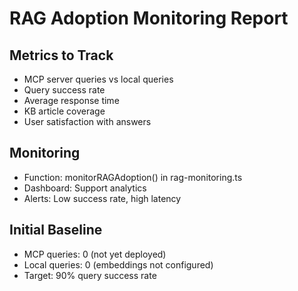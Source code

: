 # RAG Adoption Monitoring Report

## Metrics to Track
- MCP server queries vs local queries
- Query success rate
- Average response time
- KB article coverage
- User satisfaction with answers

## Monitoring
- Function: monitorRAGAdoption() in rag-monitoring.ts
- Dashboard: Support analytics
- Alerts: Low success rate, high latency

## Initial Baseline
- MCP queries: 0 (not yet deployed)
- Local queries: 0 (embeddings not configured)
- Target: 90% query success rate
